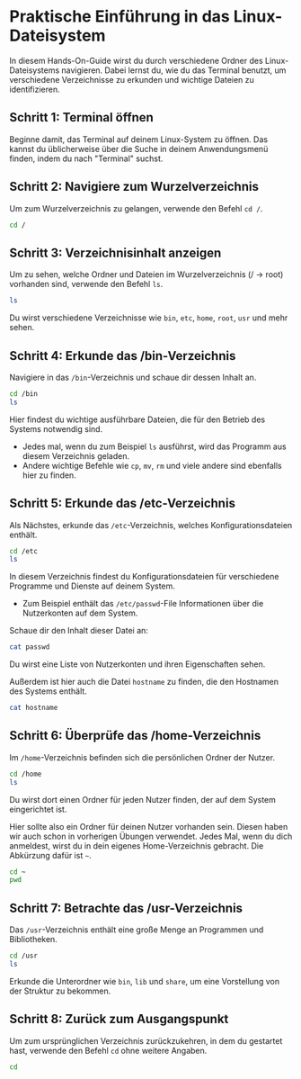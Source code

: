 # Praktische Einführung in das Linux-Dateisystem

In diesem Hands-On-Guide wirst du durch verschiedene Ordner des Linux-Dateisystems navigieren. Dabei lernst du, wie du das Terminal benutzt, um verschiedene Verzeichnisse zu erkunden und wichtige Dateien zu identifizieren.

## Schritt 1: Terminal öffnen

Beginne damit, das Terminal auf deinem Linux-System zu öffnen. Das kannst du üblicherweise über die Suche in deinem Anwendungsmenü finden, indem du nach "Terminal" suchst.

## Schritt 2: Navigiere zum Wurzelverzeichnis

Um zum Wurzelverzeichnis zu gelangen, verwende den Befehl `cd /`.

```bash
cd /
```

## Schritt 3: Verzeichnisinhalt anzeigen

Um zu sehen, welche Ordner und Dateien im Wurzelverzeichnis (/ -> root) vorhanden sind, verwende den Befehl `ls`.

```bash
ls
```

Du wirst verschiedene Verzeichnisse wie `bin`, `etc`, `home`, `root`, `usr` und mehr sehen.

## Schritt 4: Erkunde das /bin-Verzeichnis

Navigiere in das `/bin`-Verzeichnis und schaue dir dessen Inhalt an.

```bash
cd /bin
ls
```

Hier findest du wichtige ausführbare Dateien, die für den Betrieb des Systems notwendig sind.

- Jedes mal, wenn du  zum Beispiel `ls` ausführst, wird das Programm aus diesem Verzeichnis geladen.
- Andere wichtige Befehle wie `cp`, `mv`, `rm` und viele andere sind ebenfalls hier zu finden.

## Schritt 5: Erkunde das /etc-Verzeichnis

Als Nächstes, erkunde das `/etc`-Verzeichnis, welches Konfigurationsdateien enthält.

```bash
cd /etc
ls
```

In diesem Verzeichnis findest du Konfigurationsdateien für verschiedene Programme und Dienste auf deinem System.

- Zum Beispiel enthält das `/etc/passwd`-File Informationen über die Nutzerkonten auf dem System.

Schaue dir den Inhalt dieser Datei an:

```bash
cat passwd
```

Du wirst eine Liste von Nutzerkonten und ihren Eigenschaften sehen.

Außerdem ist hier auch die Datei `hostname` zu finden, die den Hostnamen des Systems enthält.

```bash
cat hostname
```

## Schritt 6: Überprüfe das /home-Verzeichnis

Im `/home`-Verzeichnis befinden sich die persönlichen Ordner der Nutzer.

```bash
cd /home
ls
```

Du wirst dort einen Ordner für jeden Nutzer finden, der auf dem System eingerichtet ist.

Hier sollte also ein Ordner für deinen Nutzer vorhanden sein. Diesen haben wir auch schon in vorherigen Übungen verwendet.
Jedes Mal, wenn du dich anmeldest, wirst du in dein eigenes Home-Verzeichnis gebracht. Die Abkürzung dafür ist `~`.

```bash
cd ~
pwd
```

## Schritt 7: Betrachte das /usr-Verzeichnis

Das `/usr`-Verzeichnis enthält eine große Menge an Programmen und Bibliotheken.

```bash
cd /usr
ls
```

Erkunde die Unterordner wie `bin`, `lib` und `share`, um eine Vorstellung von der Struktur zu bekommen.

## Schritt 8: Zurück zum Ausgangspunkt

Um zum ursprünglichen Verzeichnis zurückzukehren, in dem du gestartet hast, verwende den Befehl `cd` ohne weitere Angaben.

```bash
cd
```
